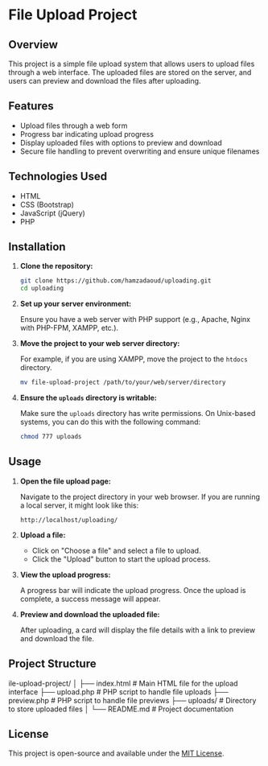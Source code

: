# File Upload Project

## Overview

This project is a simple file upload system that allows users to upload files through a web interface. The uploaded files are stored on the server, and users can preview and download the files after uploading.

## Features

- Upload files through a web form
- Progress bar indicating upload progress
- Display uploaded files with options to preview and download
- Secure file handling to prevent overwriting and ensure unique filenames

## Technologies Used

- HTML
- CSS (Bootstrap)
- JavaScript (jQuery)
- PHP

## Installation

1. **Clone the repository:**

    ```sh
    git clone https://github.com/hamzadaoud/uploading.git
    cd uploading
    ```

2. **Set up your server environment:**

    Ensure you have a web server with PHP support (e.g., Apache, Nginx with PHP-FPM, XAMPP, etc.).

3. **Move the project to your web server directory:**

    For example, if you are using XAMPP, move the project to the `htdocs` directory.

    ```sh
    mv file-upload-project /path/to/your/web/server/directory
    ```

4. **Ensure the `uploads` directory is writable:**

    Make sure the `uploads` directory has write permissions. On Unix-based systems, you can do this with the following command:

    ```sh
    chmod 777 uploads
    ```

## Usage

1. **Open the file upload page:**

    Navigate to the project directory in your web browser. If you are running a local server, it might look like this:

    ```
    http://localhost/uploading/
    ```

2. **Upload a file:**

    - Click on "Choose a file" and select a file to upload.
    - Click the "Upload" button to start the upload process.

3. **View the upload progress:**

    A progress bar will indicate the upload progress. Once the upload is complete, a success message will appear.

4. **Preview and download the uploaded file:**

    After uploading, a card will display the file details with a link to preview and download the file.

## Project Structure
ile-upload-project/
│
├── index.html # Main HTML file for the upload interface
├── upload.php # PHP script to handle file uploads
├── preview.php # PHP script to handle file previews
├── uploads/ # Directory to store uploaded files
│
└── README.md # Project documentation


## License

This project is open-source and available under the [MIT License](LICENSE).



